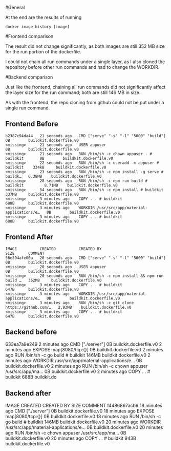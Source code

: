 #General 

At the end are the results of running 
```
docker image history [image]
```

#Frontend comparison

The result did not change significantly, as both images are still 352 MB size for the run portion of the dockerfile. 

I could not chain all run commands under a single layer, as I also cloned the repository before other run commands and had to change the WORKDIR. 

#Backend comparison 

Just like the frontend, chaining all run commands did not significantly affect the layer size for the run command; both are still 146 MB in size. 

As with the frontend, the repo cloning from github could not be put under a single run command. 

## Frontend Before

```
b2387c94da44   21 seconds ago   CMD ["serve" "-s" "-l" "5000" "build"]          0B        buildkit.dockerfile.v0
<missing>      21 seconds ago   USER appuser                                    0B        buildkit.dockerfile.v0
<missing>      21 seconds ago   RUN /bin/sh -c chown appuser . # buildkit       0B        buildkit.dockerfile.v0
<missing>      22 seconds ago   RUN /bin/sh -c useradd -m appuser # buildkit    334kB     buildkit.dockerfile.v0
<missing>      23 seconds ago   RUN /bin/sh -c npm install -g serve # buildk…   6.38MB    buildkit.dockerfile.v0
<missing>      28 seconds ago   RUN /bin/sh -c npm run build # buildkit         8.71MB    buildkit.dockerfile.v0
<missing>      54 seconds ago   RUN /bin/sh -c npm install # buildkit           337MB     buildkit.dockerfile.v0
<missing>      3 minutes ago    COPY . . # buildkit                             688B      buildkit.dockerfile.v0
<missing>      3 minutes ago    WORKDIR /usr/src/app/material-applications/e…   0B        buildkit.dockerfile.v0
<missing>      3 minutes ago    COPY . . # buildkit                             688B      buildkit.dockerfile.v0
```

## Frontend After

```
IMAGE          CREATED          CREATED BY                                      SIZE      COMMENT
56e394afe00a   20 seconds ago   CMD ["serve" "-s" "-l" "5000" "build"]          0B        buildkit.dockerfile.v0
<missing>      20 seconds ago   USER appuser                                    0B        buildkit.dockerfile.v0
<missing>      20 seconds ago   RUN /bin/sh -c npm install && npm run build …   352MB     buildkit.dockerfile.v0
<missing>      3 minutes ago    COPY . . # buildkit                             647B      buildkit.dockerfile.v0
<missing>      3 minutes ago    WORKDIR /usr/src/app/material-applications/e…   0B        buildkit.dockerfile.v0
<missing>      3 minutes ago    RUN /bin/sh -c git clone https://github.com/…   2.93MB    buildkit.dockerfile.v0
<missing>      3 minutes ago    COPY . . # buildkit                             647B      buildkit.dockerfile.v0
```

## Backend before

633ea7a9e249   2 minutes ago    CMD ["./server"]                                0B        buildkit.dockerfile.v0
<missing>      2 minutes ago    EXPOSE map[8080/tcp:{}]                         0B        buildkit.dockerfile.v0
<missing>      2 minutes ago    RUN /bin/sh -c go build # buildkit              146MB     buildkit.dockerfile.v0
<missing>      2 minutes ago    WORKDIR /usr/src/app/material-applications/e…   0B        buildkit.dockerfile.v0
<missing>      2 minutes ago    RUN /bin/sh -c chown appuser /usr/src/app/ma…   0B        buildkit.dockerfile.v0
<missing>      2 minutes ago    COPY . . # buildkit                             688B      buildkit.do

## Backend after

IMAGE          CREATED          CREATED BY                                      SIZE      COMMENT
f4486867acb9   18 minutes ago   CMD ["./server"]                                0B        buildkit.dockerfile.v0
<missing>      18 minutes ago   EXPOSE map[8080/tcp:{}]                         0B        buildkit.dockerfile.v0
<missing>      18 minutes ago   RUN /bin/sh -c go build # buildkit              146MB     buildkit.dockerfile.v0
<missing>      20 minutes ago   WORKDIR /usr/src/app/material-applications/e…   0B        buildkit.dockerfile.v0
<missing>      20 minutes ago   RUN /bin/sh -c chown appuser /usr/src/app/ma…   0B        buildkit.dockerfile.v0
<missing>      20 minutes ago   COPY . . # buildkit                             943B      buildkit.dockerfile.v0








